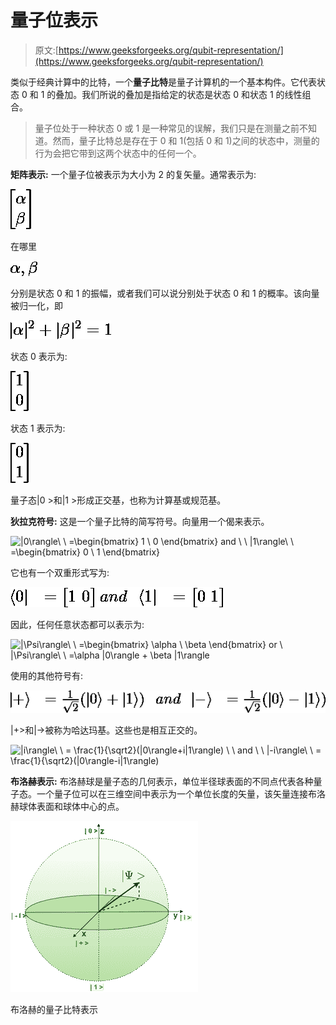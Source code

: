 # 量子位表示

> 原文:[https://www.geeksforgeeks.org/qubit-representation/](https://www.geeksforgeeks.org/qubit-representation/)

类似于经典计算中的比特，一个**量子比特**是量子计算机的一个基本构件。它代表状态 0 和 1 的叠加。我们所说的叠加是指给定的状态是状态 0 和状态 1 的线性组合。

> 量子位处于一种状态 0 或 1 是一种常见的误解，我们只是在测量之前不知道。然而，量子比特总是存在于 0 和 1(包括 0 和 1)之间的状态中，测量的行为会把它带到这两个状态中的任何一个。

**矩阵表示:**
一个量子位被表示为大小为 2 的复矢量。通常表示为:

![\begin{bmatrix}\alpha\\\beta\end{bmatrix}               ](img/c0c0f018243b2fde7846c9617a5e431f.png "Rendered by QuickLaTeX.com")

在哪里

![\alpha, \beta               ](img/e02219b84d4cc53ee915e6ea55bad21f.png "Rendered by QuickLaTeX.com")

分别是状态 0 和 1 的振幅，或者我们可以说分别处于状态 0 和 1 的概率。该向量被归一化，即

![| \alpha | ^2 +| \beta |^2 = 1               ](img/5fd645e0de4874bac6e49345fded9f5d.png "Rendered by QuickLaTeX.com")

状态 0 表示为:

![ \begin{bmatrix}1\\0\end{bmatrix}               ](img/1a916e6df17a70b7c56dfbde50e23f6a.png "Rendered by QuickLaTeX.com")

状态 1 表示为:

![ \begin{bmatrix}0\\1\end{bmatrix}               ](img/8bce69dd3d0600d86fd4082829f75ff0.png "Rendered by QuickLaTeX.com")

量子态|0 >和|1 >形成正交基，也称为计算基或规范基。

**狄拉克符号:**
这是一个量子比特的简写符号。向量用一个偈来表示。

![|0\rangle\ \ =\begin{bmatrix}   1 \\ 0 \end{bmatrix} and \ \ |1\rangle\ \ =\begin{bmatrix}   0 \\ 1 \end{bmatrix}               ](img/6aa94bb764f8ec9a45a043f5121f70c0.png "Rendered by QuickLaTeX.com")

它也有一个双重形式写为:

![\langle0|\ \ =\begin{bmatrix}   1 \ 0 \end{bmatrix} and \ \ \langle1|\ \ =\begin{bmatrix}   0 \ 1 \end{bmatrix}               ](img/b52fdb48677f06ea6c66b0a9acef3f9d.png "Rendered by QuickLaTeX.com")

因此，任何任意状态都可以表示为:

![|\Psi\rangle\ \ =\begin{bmatrix}   \alpha \\ \beta \end{bmatrix} or \ |\Psi\rangle\ \ =\alpha |0\rangle + \beta |1\rangle              ](img/af33e301a7f7726ee4e7d03d1e06092a.png "Rendered by QuickLaTeX.com")

使用的其他符号有:

![|+\rangle\ \ = \frac{1}{\sqrt2}(|0\rangle+|1\rangle) \ \ and \ \ |-\rangle\ \ = \frac{1}{\sqrt2}(|0\rangle-|1\rangle)                        ](img/f23bf2d09209b5223737950f05bfa842.png "Rendered by QuickLaTeX.com")

|+>和|->被称为哈达玛基。这些也是相互正交的。

![|i\rangle\ \ = \frac{1}{\sqrt2}(|0\rangle+i|1\rangle) \ \ and \ \ |-i\rangle\ \ = \frac{1}{\sqrt2}(|0\rangle-i|1\rangle)             ](img/06a1f051fb2ae55a6d41d0b126710575.png "Rendered by QuickLaTeX.com")

**布洛赫表示:**
布洛赫球是量子态的几何表示，单位半径球表面的不同点代表各种量子态。一个量子位可以在三维空间中表示为一个单位长度的矢量，该矢量连接布洛赫球体表面和球体中心的点。

![](img/25669912e4c25745dc559c051bdcd68c.png)

布洛赫的量子比特表示